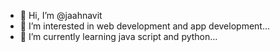 - 👋 Hi, I’m @jaahnavit
- 👀 I’m interested in web development and app development...
- 🌱 I’m currently learning java script and python...

<!---
jaahnavit/jaahnavit is a ✨ special ✨ repository because its `README.md` (this file) appears on your GitHub profile.
You can click the Preview link to take a look at your changes.
--->
